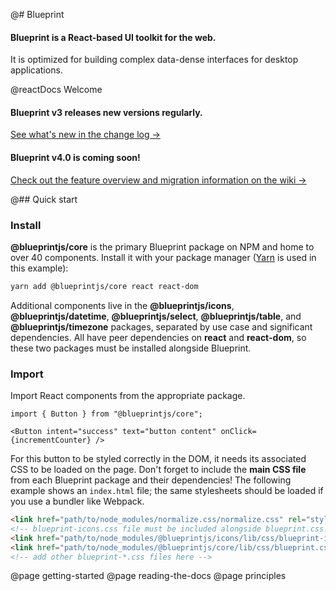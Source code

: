 @# Blueprint

#### Blueprint is a React-based UI toolkit for the web.

It is optimized for building complex data-dense interfaces for desktop applications.

@reactDocs Welcome

<div class="@ns-callout @ns-intent-primary @ns-icon-endorsed">
<h4 class="@ns-heading">Blueprint v3 releases new versions regularly.</h4>

[See what's new in the change log &rarr;](https://github.com/palantir/blueprint/wiki/3.x-Changelog)
</div>

<div class="@ns-callout @ns-intent-success @ns-icon-star">
<h4 class="@ns-heading">Blueprint v4.0 is coming soon!</h4>

[Check out the feature overview and migration information on the wiki &rarr;](https://github.com/palantir/blueprint/wiki/Blueprint-4.0)
</div>

@## Quick start

### Install

**@blueprintjs/core** is the primary Blueprint package on NPM and home to over 40 components.
Install it with your package manager ([Yarn](https://yarnpkg.com/) is used in this example):

```sh
yarn add @blueprintjs/core react react-dom
```

Additional components live in the **@blueprintjs/icons**, **@blueprintjs/datetime**, **@blueprintjs/select**, **@blueprintjs/table**, and **@blueprintjs/timezone** packages,
separated by use case and significant dependencies. All have peer dependencies on **react** and **react-dom**, so these two packages must be installed alongside Blueprint.

### Import

Import React components from the appropriate package.

```tsx
import { Button } from "@blueprintjs/core";

<Button intent="success" text="button content" onClick={incrementCounter} />
```

For this button to be styled correctly in the DOM, it needs its associated CSS to be loaded on the page.
Don't forget to include the **main CSS file** from each Blueprint package and their dependencies!
The following example shows an `index.html` file; the same stylesheets should be loaded if you use a bundler like Webpack.

```html
<link href="path/to/node_modules/normalize.css/normalize.css" rel="stylesheet" />
<!-- blueprint-icons.css file must be included alongside blueprint.css! -->
<link href="path/to/node_modules/@blueprintjs/icons/lib/css/blueprint-icons.css" rel="stylesheet" />
<link href="path/to/node_modules/@blueprintjs/core/lib/css/blueprint.css" rel="stylesheet" />
<!-- add other blueprint-*.css files here -->
```

@page getting-started
@page reading-the-docs
@page principles
